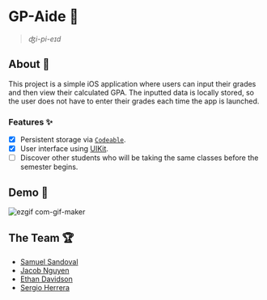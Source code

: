 

# GP-Aide 🧮

> _ʤi-pi-eɪd_

## About 💬

This project is a simple iOS application where users can input their grades and then view their calculated GPA.
The inputted data is locally stored, so the user does not have to enter their grades each time the app is launched.

### Features ✨

- [x] Persistent storage via [`Codeable`](https://developer.apple.com/documentation/swift/codable).
- [x] User interface using [UIKit](https://developer.apple.com/documentation/uikit).
- [ ] Discover other students who will be taking the same classes before the semester begins.

## Demo 🙈
![ezgif com-gif-maker](https://user-images.githubusercontent.com/51276320/117859793-4c25d480-b244-11eb-986e-85ed8cbd7159.gif)


## The Team 🏆

- [Samuel Sandoval](https://github.com/samuelsandoval1)
- [Jacob Nguyen](https://github.com/barrotbake)
- [Ethan Davidson](https://github.com/EthanThatOneKid)
- [Sergio Herrera](https://github.com/Herrera741)
